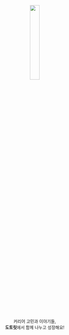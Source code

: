<div align="center">
<h1 align="center"><img src="https://github.com/user-attachments/assets/d653ff76-5a72-4681-972a-c41a10934976" width="25%"></h1></br>

<p>
커리어 고민과 이야기들,</br>
<b>도토릿</b>에서 함께 나누고 성장해요!</p>
</div>
